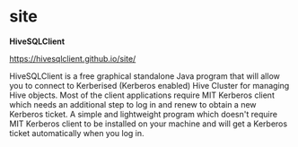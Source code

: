 # site
**HiveSQLClient**

https://hivesqlclient.github.io/site/

HiveSQLClient is a free graphical standalone Java program that will allow you to connect to Kerberised (Kerberos enabled) Hive Cluster for managing Hive objects. Most of the client applications require MIT Kerberos client which needs an additional step to log in and renew to obtain a new Kerberos ticket. A simple and lightweight program which doesn't require MIT Kerberos client to be installed on your machine and will get a Kerberos ticket automatically when you log in.
